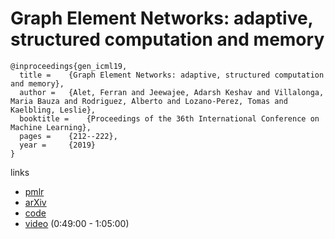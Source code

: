 # Graph Element Networks: adaptive, structured computation and memory

```
@inproceedings{gen_icml19,
  title = 	 {Graph Element Networks: adaptive, structured computation and memory},
  author = 	 {Alet, Ferran and Jeewajee, Adarsh Keshav and Villalonga, Maria Bauza and Rodriguez, Alberto and Lozano-Perez, Tomas and Kaelbling, Leslie},
  booktitle = 	 {Proceedings of the 36th International Conference on Machine Learning},
  pages = 	 {212--222},
  year = 	 {2019}
}
```

links
- [pmlr](http://proceedings.mlr.press/v97/alet19a.html)
- [arXiv](https://arxiv.org/abs/1904.09019)
- [code](https://github.com/FerranAlet/graph_element_networks)
- [video](https://www.facebook.com/icml.imls/videos/552835701913736/) (0:49:00 - 1:05:00)
